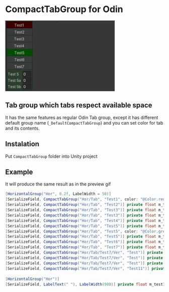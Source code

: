 # CompactTabGroup for Odin

![](Images/Animation.gif)

## Tab group which tabs respect available space

It has the same features as regular Odin Tab group, except it has different default group name (`_DefaultCompactTabGroup`) and you can set color for tab and its contents.

## Instalation

Put `CompactTabGroup` folder into Unity project

## Example

It will produce the same result as in the preview gif

```cs
[HorizontalGroup("Hor", 0.2f, LabelWidth = 50)]
[SerializeField, CompactTabGroup("Hor/Tab", "Test1", color: "@Color.red")] private float m_test1;
[SerializeField, CompactTabGroup("Hor/Tab", "Test2")] private float m_test2;
[SerializeField, CompactTabGroup("Hor/Tab", "Test3")] private float m_test3;
[SerializeField, CompactTabGroup("Hor/Tab", "Test3")] private float m_test3a;
[SerializeField, CompactTabGroup("Hor/Tab", "Test4")] private float m_test4;
[SerializeField, CompactTabGroup("Hor/Tab", "Test5")] private float m_test5;
[SerializeField, CompactTabGroup("Hor/Tab", "Test5", color: "@Color.green")] private float m_test5a;
[SerializeField, CompactTabGroup("Hor/Tab", "Test5")] private float m_test5b;
[SerializeField, CompactTabGroup("Hor/Tab", "Test6")] private float m_test6;
[SerializeField, CompactTabGroup("Hor/Tab", "Test7")] private float m_test7;
[SerializeField, CompactTabGroup("Hor/Tab/Test7/Ver", "Test")] private float m_test8;
[SerializeField, CompactTabGroup("Hor/Tab/Test7/Ver", "Test")] private float m_test8a;
[SerializeField, CompactTabGroup("Hor/Tab/Test7/Ver", "Test")] private float m_test8b;
[SerializeField, CompactTabGroup("Hor/Tab/Test7/Ver", "Test11")] private float m_test9;

[HorizontalGroup("Hor")]
[SerializeField, LabelText(" "), LabelWidth(900)] private float m_test1a;
```
